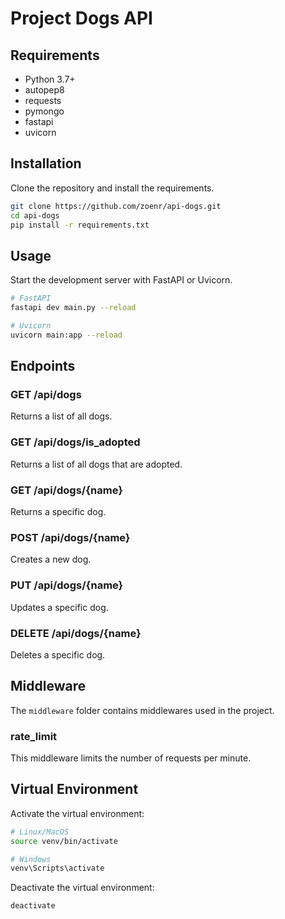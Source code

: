 # Project Dogs API

## Requirements

- Python 3.7+
- autopep8
- requests
- pymongo
- fastapi
- uvicorn

## Installation

Clone the repository and install the requirements.

```bash
git clone https://github.com/zoenr/api-dogs.git
cd api-dogs
pip install -r requirements.txt
```

## Usage

Start the development server with FastAPI or Uvicorn.

```bash
# FastAPI
fastapi dev main.py --reload
```

```bash
# Uvicorn
uvicorn main:app --reload
```

## Endpoints

### GET /api/dogs

Returns a list of all dogs.

### GET /api/dogs/is_adopted

Returns a list of all dogs that are adopted.

### GET /api/dogs/{name}

Returns a specific dog.

### POST /api/dogs/{name}

Creates a new dog.

### PUT /api/dogs/{name}

Updates a specific dog.

### DELETE /api/dogs/{name}

Deletes a specific dog.

## Middleware

The `middleware` folder contains middlewares used in the project.

### rate_limit

This middleware limits the number of requests per minute.

## Virtual Environment

Activate the virtual environment:

```bash
# Linux/MacOS
source venv/bin/activate
```

```bash
# Windows
venv\Scripts\activate
```

Deactivate the virtual environment:

```bash
deactivate
```
